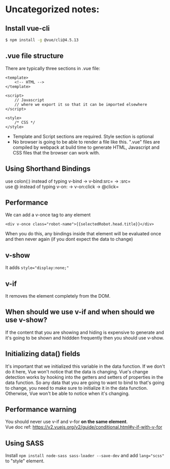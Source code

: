 # Uncategorized notes:

## Install vue-cli
```bash
$ npm install -g @vue/cli@4.5.13
```

## .vue file structure
There are typically three sections in .vue file:

```vue
<template>
    <!-- HTML -->
</template>

<script>
    // Javascript
    // where we export it so that it can be imported elsewhere
</script>

<style>
    /* CSS */
</style>
```

- Template and Script sections are required. Style section is optional
- No browser is going to be able to render a file like this. ".vue" files are compiled by webpack at build time to generate HTML, Javascript and CSS files that the browser can work with.

## Using Shorthand Bindings
use colon(:) instead of typing v-bind -> v-bind:src= -> :src=  
use @ instead of typing v-on: -> v-on:click -> @click=

## Performance
We can add a v-once tag to any element 
```vue
<div v-once class="robot-name">{{selectedRobot.head.title}}</div>
```
When you do this, any bindings inside that element will be evaluated once and then never again (if you dont expect the data to change)

## v-show
It adds ```style="display:none;"```

## v-if
It removes the element completely from the DOM.

## When should we use v-if and when should we use v-show?
If the content that you are showing and hiding is expensive to generate and it's going to be shown and hiddden frequently then you should use v-show.

## Initializing data() fields
It's important that we initialized this variable in the data function. If we don't do it here, Vue won't notice that the data is changing. Vue's change detection works by hooking into the getters and setters of properties in the data function. 
So any data that you are going to want to bind to that's going to change, you need to make sure to initialize it in the data function. Otherwise, Vue won't be able to notice when it's changing.

## Performance warning
You should never use v-if and v-for **on the same element**.  
Vue doc ref: https://v2.vuejs.org/v2/guide/conditional.html#v-if-with-v-for

## Using SASS
Install ```npm install node-sass sass-loader --save-dev``` and add ```lang="scss"``` to "style" element.